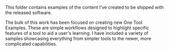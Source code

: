 This folder contains examples of the content I've created to be shipped with the released software.

The bulk of this work has been focused on creating new One Tool Examples. These are simple workflows designed to highlight specific features of a tool to aid a user's learning. I have included a variety of samples showcasing everything from simpler tools to the newer, more complicated capabilities. 
